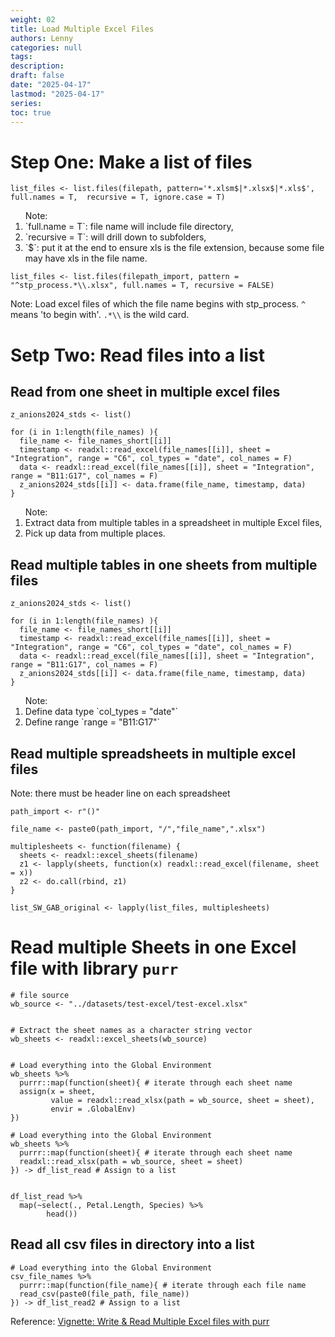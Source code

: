 ```yaml
---
weight: 02
title: Load Multiple Excel Files
authors: Lenny
categories: null
tags: 
description: 
draft: false
date: "2025-04-17"
lastmod: "2025-04-17"
series:
toc: true
---
```



<!--more-->

# Step One: Make a list of files

```
list_files <- list.files(filepath, pattern='*.xlsm$|*.xlsx$|*.xls$', full.names = T,  recursive = T, ignore.case = T)
```

<ol>Note:
<li>`full.name = T`: file name will include file directory,</li>
<li>`recursive = T`: will drill down to subfolders,</li>
<li>`$`: put it at the end to ensure xls is the file extension, because some file may have xls in the file name.</li>
</ol>


```
list_files <- list.files(filepath_import, pattern = "^stp_process.*\\.xlsx", full.names = T, recursive = FALSE)
```

Note: Load excel files of which the file name begins with stp_process. `^` means 'to begin with'. `.*\\` is the wild card.


# Setp Two: Read files into a list

## Read from one sheet in multiple excel files
```
z_anions2024_stds <- list()

for (i in 1:length(file_names) ){
  file_name <- file_names_short[[i]]
  timestamp <- readxl::read_excel(file_names[[i]], sheet = "Integration", range = "C6", col_types = "date", col_names = F)
  data <- readxl::read_excel(file_names[[i]], sheet = "Integration", range = "B11:G17", col_names = F)
  z_anions2024_stds[[i]] <- data.frame(file_name, timestamp, data)
}

```

<ol>Note:
<li>Extract data from multiple tables in a spreadsheet in multiple Excel files,</li>
<li>Pick up data from multiple places.</li>
</ol>


## Read multiple tables in one sheets from multiple files

```
z_anions2024_stds <- list()

for (i in 1:length(file_names) ){
  file_name <- file_names_short[[i]]
  timestamp <- readxl::read_excel(file_names[[i]], sheet = "Integration", range = "C6", col_types = "date", col_names = F)
  data <- readxl::read_excel(file_names[[i]], sheet = "Integration", range = "B11:G17", col_names = F)
  z_anions2024_stds[[i]] <- data.frame(file_name, timestamp, data)
}

```

<ol>Note:
<li>Define data type `col_types = "date"`</li>
<li>Define range `range = "B11:G17"`</li>
</ol>



## Read multiple spreadsheets in multiple excel files

Note: there must be header line on each spreadsheet

```
path_import <- r"()"
 
file_name <- paste0(path_import, "/","file_name",".xlsx")

multiplesheets <- function(filename) {
  sheets <- readxl::excel_sheets(filename)
  z1 <- lapply(sheets, function(x) readxl::read_excel(filename, sheet = x))
  z2 <- do.call(rbind, z1)
}

list_SW_GAB_original <- lapply(list_files, multiplesheets)
``` 



# Read multiple Sheets in one Excel file with library `purr`

```
# file source
wb_source <- "../datasets/test-excel/test-excel.xlsx"


# Extract the sheet names as a character string vector
wb_sheets <- readxl::excel_sheets(wb_source)


# Load everything into the Global Environment
wb_sheets %>%
  purrr::map(function(sheet){ # iterate through each sheet name
  assign(x = sheet,
         value = readxl::read_xlsx(path = wb_source, sheet = sheet),
         envir = .GlobalEnv)
})

# Load everything into the Global Environment
wb_sheets %>%
  purrr::map(function(sheet){ # iterate through each sheet name
  readxl::read_xlsx(path = wb_source, sheet = sheet)
}) -> df_list_read # Assign to a list


df_list_read %>%
  map(~select(., Petal.Length, Species) %>%
        head())
```

## Read all csv files in directory into a list

```
# Load everything into the Global Environment
csv_file_names %>%
  purrr::map(function(file_name){ # iterate through each file name
  read_csv(paste0(file_path, file_name))
}) -> df_list_read2 # Assign to a list
```

Reference: <a href = "https://martinctc.github.io/blog/vignette-write-and-read-multiple-excel-files-with-purrr/" target="_blank" rel="noopener noreferrer">Vignette: Write & Read Multiple Excel files with purr</a>


